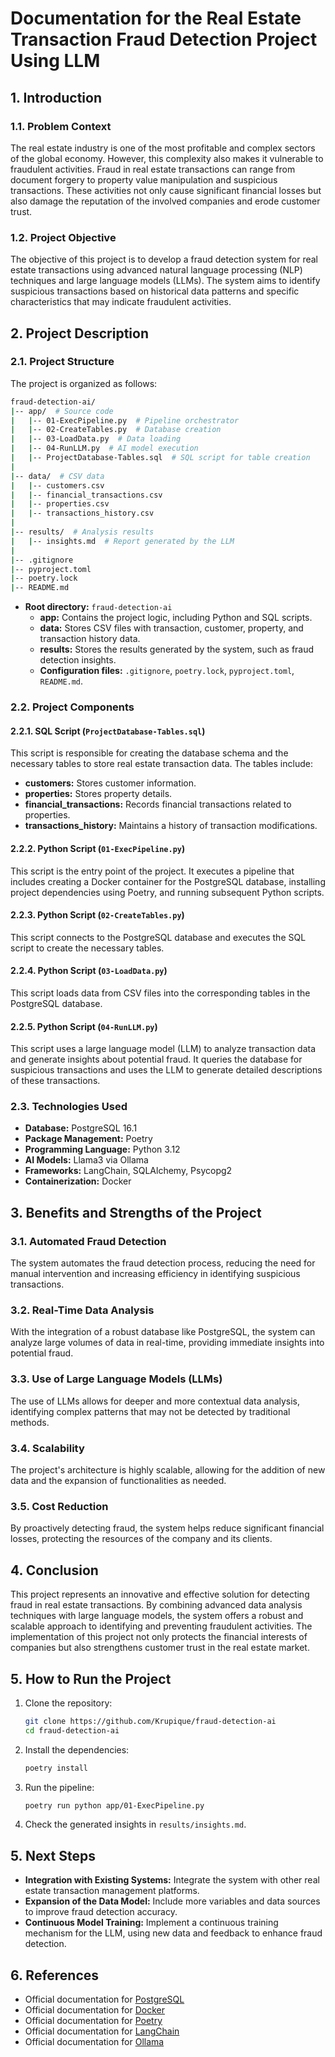 # Documentation for the Real Estate Transaction Fraud Detection Project Using LLM

## 1. Introduction

### 1.1. Problem Context

The real estate industry is one of the most profitable and complex sectors of the global economy. However, this complexity also makes it vulnerable to fraudulent activities. Fraud in real estate transactions can range from document forgery to property value manipulation and suspicious transactions. These activities not only cause significant financial losses but also damage the reputation of the involved companies and erode customer trust.

### 1.2. Project Objective

The objective of this project is to develop a fraud detection system for real estate transactions using advanced natural language processing (NLP) techniques and large language models (LLMs). The system aims to identify suspicious transactions based on historical data patterns and specific characteristics that may indicate fraudulent activities.

## 2. Project Description

### 2.1. Project Structure

The project is organized as follows:
```bash
fraud-detection-ai/
|-- app/  # Source code
|   |-- 01-ExecPipeline.py  # Pipeline orchestrator
|   |-- 02-CreateTables.py  # Database creation
|   |-- 03-LoadData.py  # Data loading
|   |-- 04-RunLLM.py  # AI model execution
|   |-- ProjectDatabase-Tables.sql  # SQL script for table creation
|
|-- data/  # CSV data
|   |-- customers.csv
|   |-- financial_transactions.csv
|   |-- properties.csv
|   |-- transactions_history.csv
|
|-- results/  # Analysis results
|   |-- insights.md  # Report generated by the LLM
|
|-- .gitignore
|-- pyproject.toml
|-- poetry.lock
|-- README.md
```

- **Root directory:** `fraud-detection-ai`
  - **app:** Contains the project logic, including Python and SQL scripts.
  - **data:** Stores CSV files with transaction, customer, property, and transaction history data.
  - **results:** Stores the results generated by the system, such as fraud detection insights.
  - **Configuration files:** `.gitignore`, `poetry.lock`, `pyproject.toml`, `README.md`.

### 2.2. Project Components

#### 2.2.1. SQL Script (`ProjectDatabase-Tables.sql`)

This script is responsible for creating the database schema and the necessary tables to store real estate transaction data. The tables include:

- **customers:** Stores customer information.
- **properties:** Stores property details.
- **financial_transactions:** Records financial transactions related to properties.
- **transactions_history:** Maintains a history of transaction modifications.

#### 2.2.2. Python Script (`01-ExecPipeline.py`)

This script is the entry point of the project. It executes a pipeline that includes creating a Docker container for the PostgreSQL database, installing project dependencies using Poetry, and running subsequent Python scripts.

#### 2.2.3. Python Script (`02-CreateTables.py`)

This script connects to the PostgreSQL database and executes the SQL script to create the necessary tables.

#### 2.2.4. Python Script (`03-LoadData.py`)

This script loads data from CSV files into the corresponding tables in the PostgreSQL database.

#### 2.2.5. Python Script (`04-RunLLM.py`)

This script uses a large language model (LLM) to analyze transaction data and generate insights about potential fraud. It queries the database for suspicious transactions and uses the LLM to generate detailed descriptions of these transactions.

### 2.3. Technologies Used

- **Database:** PostgreSQL 16.1
- **Package Management:** Poetry
- **Programming Language:** Python 3.12
- **AI Models:** Llama3 via Ollama
- **Frameworks:** LangChain, SQLAlchemy, Psycopg2
- **Containerization:** Docker

## 3. Benefits and Strengths of the Project

### 3.1. Automated Fraud Detection

The system automates the fraud detection process, reducing the need for manual intervention and increasing efficiency in identifying suspicious transactions.

### 3.2. Real-Time Data Analysis

With the integration of a robust database like PostgreSQL, the system can analyze large volumes of data in real-time, providing immediate insights into potential fraud.

### 3.3. Use of Large Language Models (LLMs)

The use of LLMs allows for deeper and more contextual data analysis, identifying complex patterns that may not be detected by traditional methods.

### 3.4. Scalability

The project's architecture is highly scalable, allowing for the addition of new data and the expansion of functionalities as needed.

### 3.5. Cost Reduction

By proactively detecting fraud, the system helps reduce significant financial losses, protecting the resources of the company and its clients.

## 4. Conclusion

This project represents an innovative and effective solution for detecting fraud in real estate transactions. By combining advanced data analysis techniques with large language models, the system offers a robust and scalable approach to identifying and preventing fraudulent activities. The implementation of this project not only protects the financial interests of companies but also strengthens customer trust in the real estate market.

## 5. How to Run the Project

1. Clone the repository:
    ```bash
    git clone https://github.com/Krupique/fraud-detection-ai
    cd fraud-detection-ai
    ```

2. Install the dependencies:
    ```bash
    poetry install
    ```

3. Run the pipeline:
    ```bash
    poetry run python app/01-ExecPipeline.py
    ```

4. Check the generated insights in `results/insights.md`.

## 5. Next Steps

- **Integration with Existing Systems:** Integrate the system with other real estate transaction management platforms.
- **Expansion of the Data Model:** Include more variables and data sources to improve fraud detection accuracy.
- **Continuous Model Training:** Implement a continuous training mechanism for the LLM, using new data and feedback to enhance fraud detection.

## 6. References

- Official documentation for [PostgreSQL](https://www.postgresql.org/docs/)
- Official documentation for [Docker](https://docs.docker.com/)
- Official documentation for [Poetry](https://python-poetry.org/docs/)
- Official documentation for [LangChain](https://langchain.readthedocs.io/)
- Official documentation for [Ollama](https://ollama.ai/docs)